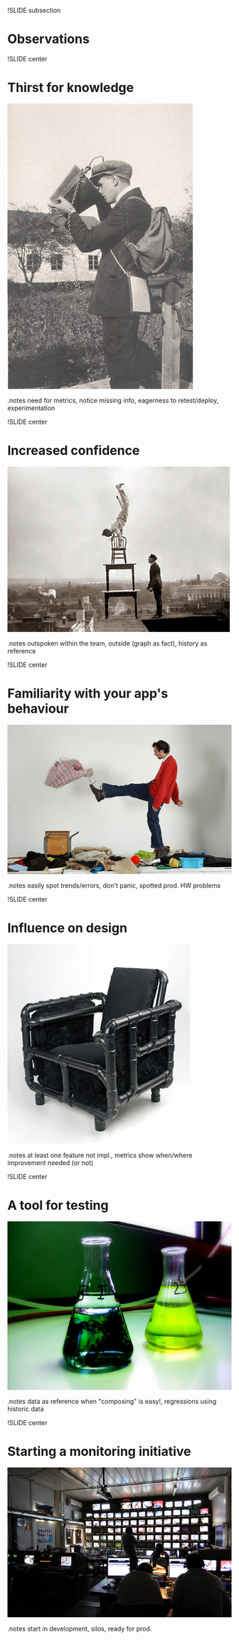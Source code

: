 !SLIDE subsection
# Observations

!SLIDE center
# Thirst for knowledge
![thirst](thirst.jpg)

.notes need for metrics, notice missing info, eagerness to retest/deploy, experimentation

!SLIDE center
# Increased confidence
![confidence](confidence.jpg)

.notes outspoken within the team, outside (graph as fact), history as reference

!SLIDE center
# Familiarity with your app's behaviour
![behaviour](behaviour.jpg)

.notes easily spot trends/errors, don't panic, spotted prod. HW problems

!SLIDE center
# Influence on design
![design](design.jpg)

.notes at least one feature not impl., metrics show when/where improvement needed (or not) 

!SLIDE center
# A tool for testing
![testing](testing.jpg)

.notes data as reference when "composing" is easy!, regressions using historic data

!SLIDE center
# Starting a monitoring initiative
![start monitoring](start_monitoring.jpg)

.notes start in development, silos, ready for prod.

